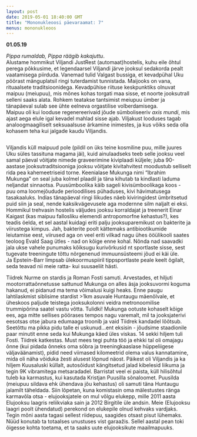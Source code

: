 ```yaml
---
layout: post
date: 2019-05-01 18:40:00 GMT
title: "Mononukleoosi päevaraamat: 7"
menus: mononukleoos
---
```

**01.05.19**

*Pippa rumaldab, Pippa räägib kakajuttu*.  
Alustame hommikut Viljandi JustRest (automaat)hostelis, kuhu eile õhtul perega põkkusime, et legendaarsel Viljandi järve jooksul sedakorda pealt vaatamisega piirduda. Vanemad tulid Valgast bussiga, et kevadpühal Uku pöörast mänguplatsil ringi tuterdamist tunnistada. Maijooks on vana, rituaalsete traditsioonidega. Kevadpühise riituse keskpunktiks olnuvat maipuu (meiupuu), mis mõnes kohas torgati maa sisse, et noorte jooksutrall selleni saaks alata. Rohkem teatakse tantsimist meiupuu ümber ja tänapäeval sulab see ühte eelneva orgastilise volberdamisega.  
Maipuu oli kui looduse regenereerivaid jõude sümboliseeriv *axis mundi*, mis ajast aega elule igal kevadel mahlad sisse ajab. Viljakust looduses tagab analoogmaagiliselt seksuaalsuse ärkamine inimestes, ja kus võiks seda olla kohasem teha kui jalgade kaudu Viljandis.

<img src="../../../assets/images/viljandi.JPG" alt="">

Viljandis küll maipuud pole (pildil on üks teine kosmiline puu, mille juures Uku süles tassituna magama jäi), kuid ainulaadseks teeb selle jooksu veel samal päeval võitjate nimede graveerimine kiviplaadi küljele; juba 90-aastase jooksutraditsiooniga jooksu võitjate kivitahvitest moodustub selliselt rida pea kahemeetriseid torne. Keenialase Mukunga nimi “Ibrahim Mukunga” on seal juba kolmel plaadil ja täna kihutab ta kindlasti laduma neljandat sinnaotsa. Puusümboolika käib sageli kivisümboolikaga koos - puu oma loomejõudude perioodilises pühaduses, kivi hävimatusega tasakaaluks. Indias tänapäeval ringi liikudes näeb kiviringidest ümbritsetud puid siin ja seal, nende kaksikvägevusele aga modernne silm naljalt ei eksi.
Hommikul trehvasin hostelis väljudes jooksu korraldajat ja treenerit Einar Kaigast (kas maipuu fallosliku elemendi antropomorfne kehastus?), kes teadis öelda, et sel aastal kuidagi eriti palju jooksuparemikust on bakterite ja viirustega kimpus. Jah, bakterite poolt kättemaks antibiootikumide leiutamise eest, viirused aga on veel eriti vilkad nagu ühes ööülikooli saates teoloog Evald Saag ütles - nad on kõige enne kohal. Nõnda nad saavadki jala ukse vahele punumaks kõiksugu kurivõrkusid nt sportlaste sisse, sest tugevate treeningute tõttu nõrgenenud immuunsüsteemi jõud ei käi üle.  
Ja Epstein-Barr limpsab ülekoormuspiiril tippsportlaste peale keelt õgilalt, seda teavad nii meie ratta- kui suusaeliit hästi.  

Tiidrek Nurme on stardis ja Roman Fosti samuti. Arvestades, et hiljuti mootorrattaõnnetusse sattunud Mukunga on alles äsja jooksuvormi koguma hakanud, ei pidanud ma tema võimalusi kuigi heaks.
Enne paugu lahtilaskmist siblisime stardist >1km asuvale Huntaugu mäenõlvale, et üheskoos paljude teistega jooksukolonni veidra metronoomilise trummipõrina saatel vastu võtta. Tulidki! Mukunga ootuste kohaselt kõige ees, aga mitte sellises pöörases tempos nagu varemalt, mil ta jooksjaterivi eesotsas otse jabura edumaaga troonib ja vaid Tiidrek kandadel lõõtsub. Seetõttu ma pikka pidu talle ei uskunud...ent eksisin - jõudsime staadionile paar minutit enne seda kui Mukunga käed üles viskas. 14 sekki hiljem tuli Fosti. Tiidrek katkestas. Must mees tegi puhta töö ja ehkki tal oli omajagu õnne (kui pidada õnneks oma sõbra ja treeningkaaslase hüppeliigese väljaväänamist), pidid need viimased kilomeetrid olema valus kannatamine, mida oli näha võiduka žesti alusest lõpnud näost.
Päikest oli Viljandis ja ka hiljem Kuusaluski küllalt, autosõidust kängitsetud jalad kibelesid liikuma ja tegin 9K vibramitega metsaradadel. 
Barristat veel ei paista, küll hilisõhtul tuleb ka karmastus, kui kasutada Kristjan Puusilla sõnaloomet. Puusilda (meiupuu sildava ehk ühendava jõu kehastus) oli samuti täna Huntaugu jalamilt täheldada. Siin lõpetan, kuna komistasin oma mälestustes ränga karmavõla otsa - elujooksjatele on mul võlgu elukepp, mille 2011 aasta Elujooksu laagris reliikviaka sain ja 2012 Birgitile üle andsin. Meie (Elujooksu laagri poolt ühendatud) perekond on elukepile olnud kehvaks vardjaks. Tegin mõni aasta tagasi sellest riidepuu, saagides otsast pisut lühemaks. Nüüd konutab ta totaalses unustuses vist garaažis. Sellel aastal pean toki õigesse kohta toetama, et ta saaks uute elujooksikute maailmapuuks.
